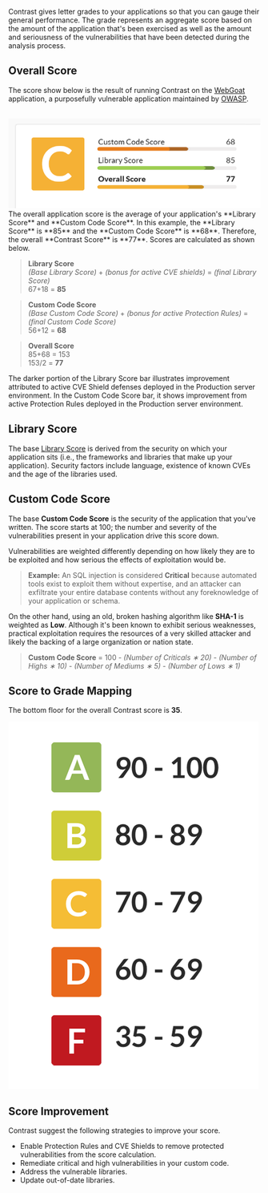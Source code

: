<!--
title: "Contrast Scoring Guide"
description: "Guide to Contrast scoring"
tags: "user TeamServer application scoring guide grade"
-->

Contrast gives letter grades to your applications so that you can gauge their general performance. The grade represents an aggregate score based on the amount of the application that's been exercised as well as the amount and seriousness of the vulnerabilities that have been detected during the analysis process.

## Overall Score

The score show below is the result of running Contrast on the [WebGoat](https://code.google.com/p/webgoat/) application, a purposefully vulnerable application maintained by [OWASP](https://www.owasp.org/index.php/Main_Page).

<br/>
<a href="assets/images/KB1-d10_1.png" rel="lightbox" title="Contrast Score"><img class="thumbnail" src="assets/images/KB1-d10_1.png"/></a>
<br/>
The overall application score is the average of your application's **Library Score** and **Custom Code Score**. In this example, the **Library Score** is **85** and the **Custom Code Score** is **68**. Therefore, the overall **Contrast Score** is **77**. Scores are calculated as shown below.

>**Library Score**<br/>
> *(Base Library Score)* + *(bonus for active CVE shields)* = *(final Library Score)* <br/>
> 67+18 = **85**<br/>

>**Custom Code Score**<br/>
> *(Base Custom Code Score)* + *(bonus for active Protection Rules)* = *(final Custom Code Score)*<br/>
> 56+12 = **68** <br/>

>**Overall Score**<br/>
>85+68 = 153</br>
>153/2 = **77**<br/>

The darker portion of the Library Score bar illustrates improvement attributed to active CVE Shield defenses deployed in the Production server environment. In the Custom Code Score bar, it shows improvement from active Protection Rules deployed in the Production server environment.

## Library Score

The base [Library Score](user-libraries.html#score-lib) is derived from the security on which your application sits (i.e., the frameworks and libraries that make up your application). Security factors include language, existence of known CVEs and the age of the libraries used.

## Custom Code Score

The base **Custom Code Score** is the security of the application that you've written. The score starts at 100; the number and severity of the vulnerabilities present in your application drive this score down.

Vulnerabilities are weighted differently depending on how likely they are to be exploited and how serious the effects of exploitation would be.

> **Example:** 
> An SQL injection is considered **Critical** because automated tools exist to exploit them without expertise, and an attacker can exfiltrate your entire database contents without any foreknowledge of your application or schema.

On the other hand, using an old, broken hashing algorithm like **SHA-1** is weighted as **Low**. Although it's been known to exhibit serious weaknesses, practical exploitation requires the resources of a very skilled attacker and likely the backing of a large organization or nation state.

>**Custom Code Score** = 100 - *(Number of Criticals &#8727; 20)* - *(Number of Highs &#8727; 10)* - *(Number of Mediums &#8727; 5)* - *(Number of Lows &#8727; 1)*

## Score to Grade Mapping

The bottom floor for the overall Contrast score is **35**.

<a href="assets/images/KB1-d10_2.png" rel="lightbox" title="Score To Grade Mapping"><img class="thumbnail" src="assets/images/KB1-d10_2.png"/></a>

## Score Improvement

Contrast suggest the following strategies to improve your score. 

* Enable Protection Rules and CVE Shields to remove protected vulnerabilities from the score calculation.
* Remediate critical and high vulnerabilities in your custom code.
* Address the vulnerable libraries.
* Update out-of-date libraries.


